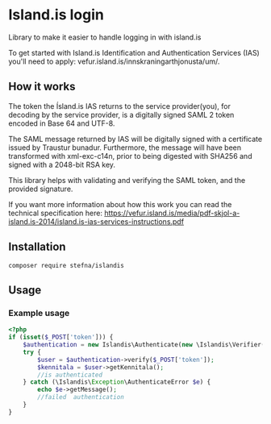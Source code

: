 # Island.is login

Library to make it easier to handle logging in with island.is

To get started with Island.is Identification and Authentication Services (IAS) you'll need to apply: vefur.island.is/innskraningarthjonusta/um/.


## How it works

The token the Ísland.is IAS returns to the service provider(you), for decoding by the service provider, is a digitally signed SAML 2 token encoded in Base 64 and UTF-8.

The SAML message returned by IAS will be digitally signed with a certificate issued by Traustur bunadur. Furthermore, the message will have been transformed with xml-exc-c14n, prior to being digested with SHA256 and signed with a 2048-bit RSA key.

This library helps with validating and verifying the SAML token, and the provided signature.

If you want more information about how this work you can read the technical specification here:
https://vefur.island.is/media/pdf-skjol-a-island.is-2014/island.is-ias-services-instructions.pdf

## Installation

```
composer require stefna/islandis
```

## Usage

### Example usage

```php
<?php
if (isset($_POST['token'])) {
	$authentication = new Islandis\Authenticate(new \Islandis\Verifier('hostname'));
	try {
		$user = $authentication->verify($_POST['token']);
		$kennitala = $user->getKennitala();
		//is authenticated
	} catch (\Islandis\Exception\AuthenticateError $e) {
		echo $e->getMessage();
		//failed  authentication
	}
}
```
